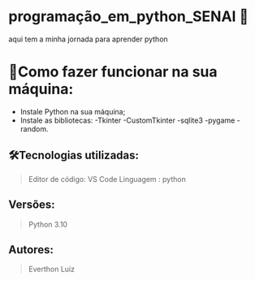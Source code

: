 # programação_em_python_SENAI 🚀

aqui tem a minha jornada para aprender python 

# 🔌Como fazer funcionar na sua máquina:

- Instale Python na sua máquina;
- Instale as bibliotecas:
-Tkinter
-CustomTkinter
-sqlite3
-pygame
-random.

## 🛠️Tecnologias utilizadas:

> Editor de código: VS Code
Linguagem : python 

## Versões:

> Python 3.10

## Autores:

> Everthon Luiz
